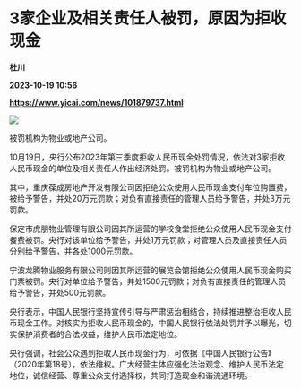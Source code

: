 # 3家企业及相关责任人被罚，原因为拒收现金
**杜川**

**2023-10-19 10:56**

**https://www.yicai.com/news/101879737.html**

![](https://imgcdn.yicai.com/uppics/slides/2023/10/35a623583e9f2e426c4535c8796f5f6a.jpg)

被罚机构为物业或地产公司。

10月19日，央行公布2023年第三季度拒收人民币现金处罚情况，依法对3家拒收人民币现金的单位及相关责任人作出经济处罚。被罚机构为物业或地产公司。

其中，重庆葆成房地产开发有限公司因拒绝公众使用人民币现金支付车位购置费，被给予警告，并处20万元罚款；对负有直接责任的管理人员给予警告，并处3万元罚款。

保定市虎朋物业管理有限公司因其所运营的学校食堂拒绝公众使用人民币现金支付餐费被罚。央行对该单位给予警告，并处1万元罚款；对管理人员及直接责任人员分别给予警告，并各处1000元罚款。

宁波龙腾物业服务有限公司则因其所运营的展览会馆拒绝公众使用人民币现金购买门票被罚。央行对单位给予警告，并处1500元罚款；对负有直接责任的管理人员给予警告，并处500元罚款。

央行表示，中国人民银行坚持宣传引导与严肃惩治相结合，持续推进整治拒收人民币现金工作。对核实为拒收人民币现金的，中国人民银行依法处罚并予以曝光，切实保护消费者的合法权益，维护人民币法定地位。

央行强调，社会公众遇到拒收人民币现金行为，可依据《中国人民银行公告》（2020年第18号），依法维权。广大经营主体应强化法治观念、维护人民币法定地位，诚信经营、尊重公众支付选择权，共同打造现金和谐流通环境。